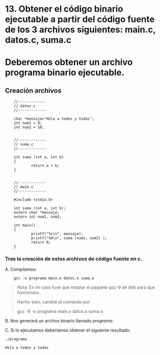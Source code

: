 # 13. Obtener el código binario ejecutable a partir del código fuente de los 3 archivos siguientes: main.c, datos.c, suma.c
# Deberemos obtener un archivo programa binario ejecutable.
## Creación archivos

        //-------------
        // datos.c
        //-------------
        
        char *mensaje="Hola a todos y todas";
        int num1 = 8;
        int num2 = 10;
        
        
        //-------------
        // suma.c
        //-------------
        
        int suma (int a, int b) 
        {
                return a + b;
        }
        
        
        //-------------
        // main.c
        //-------------
        
        #include <stdio.h>
        
        int suma (int a, int b);
        extern char *mensaje;
        extern int num1, num2;
        
        int main()
        {
                printf("%s\n", mensaje);
                printf("%d\n", suma (num1, num2) );
                return 0;
        }

### Tras la creación de estos archivos de código fuente en c.

A. Compilamos:

        gcc -o programa main.o datos.o suma.o
        
> Nota: En mi caso tuve que instalar el paquete gcc-9 de deb para que funcionara.

> Hecho esto, cambié el comando por:
> 
>  gcc -9 -o programa main.o datos.o suma.o

B. Nos generará un archivo binario llamado _programa_.

C. Si lo ejecutamos deberíamos obtener el siguiente resultado:

    ./programa
    
    Hola a todos y todas
